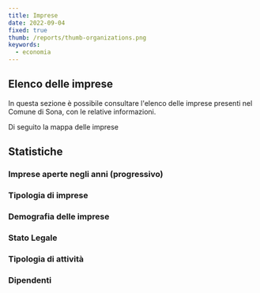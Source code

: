 ```yaml
---
title: Imprese
date: 2022-09-04
fixed: true
thumb: /reports/thumb-organizations.png
keywords:
  - economia
---
```


<script>
  import TabellaImprese from "../data/imprese/TabellaImprese.svelte";
  import MappaImprese from "../data/imprese/MappaImprese.svelte";
  import AndamentoImprese from "../data/imprese/AndamentoImprese.svelte";
  import DemografiaImprese from "../data/imprese/DemografiaImprese.svelte";
  import StatoLegaleImprese from "../data/imprese/StatoLegaleImprese.svelte";
  import AtecoImprese from "../data/imprese/AtecoImprese.svelte";
  import TipologiaImprese from "../data/imprese/TipologiaImprese.svelte";
  import DipendentiImprese from "../data/imprese/DipendentiImprese.svelte";
</script>

## Elenco delle imprese

In questa sezione è possibile consultare l'elenco delle imprese presenti nel Comune di Sona, con le relative informazioni.

<TabellaImprese />

Di seguito la mappa delle imprese

<MappaImprese />

## Statistiche

### Imprese aperte negli anni (progressivo)

<AndamentoImprese />

### Tipologia di imprese

<TipologiaImprese />

### Demografia delle imprese

<DemografiaImprese />

### Stato Legale

<StatoLegaleImprese />

### Tipologia di attività

<AtecoImprese />

### Dipendenti

<DipendentiImprese />
